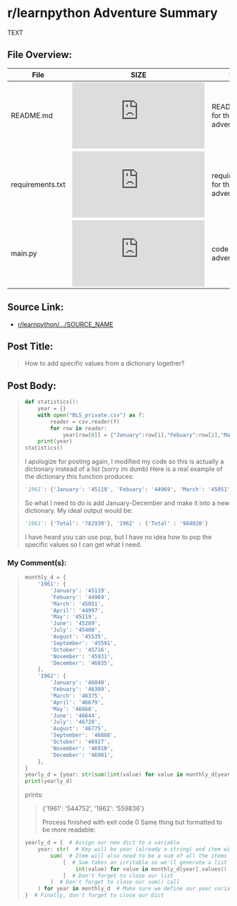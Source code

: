 # r/learnpython Adventure Summary
  TEXT

## File Overview:
  File | SIZE | BRIEF
--- | --- | ---
README.md | ![GitHub file size in bytes](https://img.shields.io/github/size/Phillyclause89/reddit_scripts/how_to_add_specific_values_from_a_dictionary/README.md?style=plastic) | README.md file for this adventure.
requirements.txt | ![GitHub file size in bytes](https://img.shields.io/github/size/Phillyclause89/reddit_scripts/how_to_add_specific_values_from_a_dictionary/requirements.txt?style=plastic) | requirements.txt for this adventure.
main.py| ![GitHub file size in bytes](https://img.shields.io/github/size/Phillyclause89/reddit_scripts/how_to_add_specific_values_from_a_dictionary/main.py?style=plastic) | code for this adventure.
  
## Source Link:
  * [ r/learnpython/.../SOURCE_NAME ]( https://www.reddit.com/r/learnpython/comments/e8me3f/how_to_add_specific_values_from_a_dictionary/ )
  
## Post Title:
  > How to add specific values from a dictionary together?
  
## Post Body:
  > ```python
  > def statistics():
  >     year = {}
  >     with open("BLS_private.csv") as f:
  >         reader = csv.reader(f)
  >         for row in reader:
  >             year[row[0]] = {"January":row[1],"Febuary":row[2],"March":row[3],"April":row[4],"May":row[5],"June":row[6],"July":row[7],"August":row[8],"September":row[9],"October":row[10],"November":row[11],"December":row[12]}
  >     print(year)
  > statistics()
  > ```
  > I apologize for posting again, I modified my code so this is actually a dictionary instead of a list (sorry im dumb)
  > Here is a real example of the dictionary this function produces:
  > ```python
  > '1961': {'January': '45119', 'Febuary': '44969', 'March': '45051', 'April': '44997', 'May': '45119', 'June': '45289', 'July': '45400', 'August': '45535', 'September': '45591', 'October': '45716', 'November': '45931', 'December': '46035'}, '1962': {'January': '46040', 'Febuary': '46309', 'March': '46375', 'April': '46679', 'May': '46668', 'June': '46644', 'July': '46720', 'August': '46775', 'September': '46888', 'October': '46927', 'November': '46910', 'December': '46901'}
  > ```
  > So what I need to do is add January-December and make it into a new dictionary.
  > My ideal output would be:
  > ```python
  > '1961': {'Total': '782930'}, '1962' : {'Total' : '984020'}
  > ```
  > I have heard you can use pop, but I have no idea how to pop the specific values so I can get what I need.

### My Comment(s):
  > ```python
  > monthly_d = {
  >     '1961': {
  >         'January': '45119',
  >         'Febuary': '44969',
  >         'March': '45051',
  >         'April': '44997',
  >         'May': '45119',
  >         'June': '45289',
  >         'July': '45400',
  >         'August': '45535',
  >         'September': '45591',
  >         'October': '45716',
  >         'November': '45931',
  >         'December': '46035',
  >     },
  >     '1962': {
  >         'January': '46040',
  >         'Febuary': '46309',
  >         'March': '46375',
  >         'April': '46679',
  >         'May': '46668',
  >         'June': '46644',
  >         'July': '46720',
  >         'August': '46775',
  >         'September': '46888',
  >         'October': '46927',
  >         'November': '46910',
  >         'December': '46901',
  >     },
  > }
  > yearly_d = {year: str(sum([int(value) for value in monthly_d[year].values()])) for year in monthly_d}
  > print(yearly_d)
  > ```
  > prints:
  > > {'1961': '544752', '1962': '559836'}
  > > 
  > > Process finished with exit code 0
  > Same thing but formatted to be more readable:
  > ```python
  > yearly_d = {  # Assign our new dict to a variable
  >     year: str(  # Key will be year (already a string) and item will need to be a string as per your expected behavior.
  >         sum(  # Item will also need to be a sum of all the items in that year.
  >             [  # Sum takes an irritable so we'll generate a list
  >                 int(value) for value in monthly_d[year].values()  # Make sure to convert our values to int or float
  >             ]  # Don't forget to close our list
  >         )  # Don't forget to close our sum() call
  >     ) for year in monthly_d  # Make sure we define our year variable
  > }  # Finally, don't forget to close our Dict
  > ```
  

